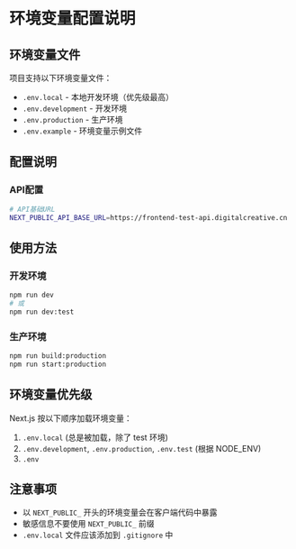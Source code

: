 # 环境变量配置说明

## 环境变量文件

项目支持以下环境变量文件：

- `.env.local` - 本地开发环境（优先级最高）
- `.env.development` - 开发环境
- `.env.production` - 生产环境
- `.env.example` - 环境变量示例文件

## 配置说明

### API配置

```bash
# API基础URL
NEXT_PUBLIC_API_BASE_URL=https://frontend-test-api.digitalcreative.cn
```

## 使用方法

### 开发环境
```bash
npm run dev
# 或
npm run dev:test
```

### 生产环境
```bash
npm run build:production
npm run start:production
```

## 环境变量优先级

Next.js 按以下顺序加载环境变量：

1. `.env.local` (总是被加载，除了 test 环境)
2. `.env.development`, `.env.production`, `.env.test` (根据 NODE_ENV)
3. `.env`

## 注意事项

- 以 `NEXT_PUBLIC_` 开头的环境变量会在客户端代码中暴露
- 敏感信息不要使用 `NEXT_PUBLIC_` 前缀
- `.env.local` 文件应该添加到 `.gitignore` 中
